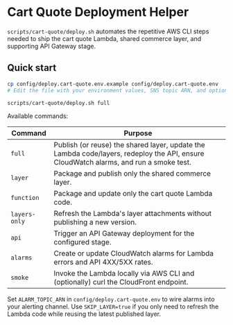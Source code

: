 # Cart Quote Deployment Helper

`scripts/cart-quote/deploy.sh` automates the repetitive AWS CLI steps needed to ship the cart quote Lambda, shared commerce layer, and supporting API Gateway stage.

## Quick start

```bash
cp config/deploy.cart-quote.env.example config/deploy.cart-quote.env
# Edit the file with your environment values, SNS topic ARN, and optional flags

scripts/cart-quote/deploy.sh full
```

Available commands:

| Command       | Purpose                                                                                                                               |
| ------------- | ------------------------------------------------------------------------------------------------------------------------------------- |
| `full`        | Publish (or reuse) the shared layer, update the Lambda code/layers, redeploy the API, ensure CloudWatch alarms, and run a smoke test. |
| `layer`       | Package and publish only the shared commerce layer.                                                                                   |
| `function`    | Package and update only the cart quote Lambda code.                                                                                   |
| `layers-only` | Refresh the Lambda's layer attachments without publishing a new version.                                                              |
| `api`         | Trigger an API Gateway deployment for the configured stage.                                                                           |
| `alarms`      | Create or update CloudWatch alarms for Lambda errors and API 4XX/5XX rates.                                                           |
| `smoke`       | Invoke the Lambda locally via AWS CLI and (optionally) curl the CloudFront endpoint.                                                  |

Set `ALARM_TOPIC_ARN` in `config/deploy.cart-quote.env` to wire alarms into your alerting channel. Use `SKIP_LAYER=true` if you only need to refresh the Lambda code while reusing the latest published layer.
